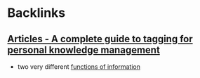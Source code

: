 
# Backlinks
## [Articles - A complete guide to tagging for personal knowledge management](<Articles - A complete guide to tagging for personal knowledge management.md>)
- two very different [functions of information](<functions of information.md>)

